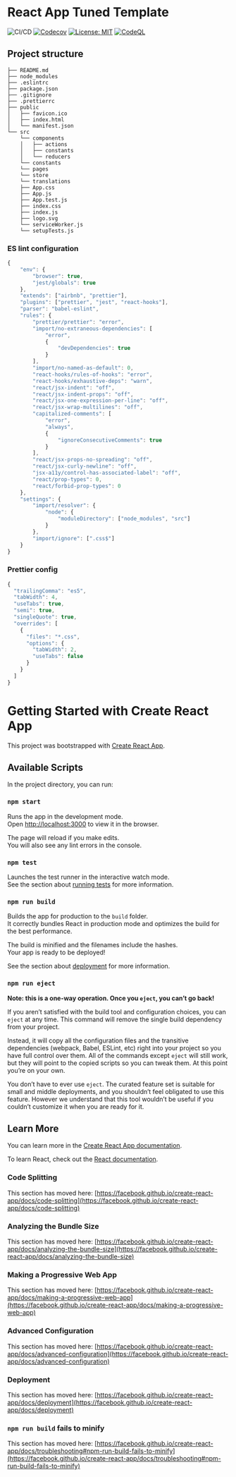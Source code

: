 # React App Tuned Template
![CI/CD](https://github.com/ShlemenKirill/ReactAppTunedTemplate/workflows/CI/CD/badge.svg)
[![Codecov](https://img.shields.io/codecov/c/github/ShlemenKirill/ReactAppTunedTemplate)](https://app.codecov.io/gh/ShlemenKirill/ReactAppTunedTemplate)
[![License: MIT](https://img.shields.io/badge/License-MIT-red.svg)](https://opensource.org/licenses/MIT)
[![CodeQL](https://github.com/ShlemenKirill/ReactAppTunedTemplate/actions/workflows/codeql-analysis.yml/badge.svg)](https://github.com/ShlemenKirill/ReactAppTunedTemplate/actions/workflows/codeql-analysis.yml)

## Project structure

```
├── README.md
├── node_modules
├── .eslintrc
├── package.json
├── .gitignore
├── .prettierrc
├── public
│   ├── favicon.ico
│   ├── index.html
│   └── manifest.json
└── src
    └── components
    │   ├── actions 
    │   ├── constants
    │   └── reducers
    └── constants
    └── pages
    └── store
    └── translations
    ├── App.css
    ├── App.js
    ├── App.test.js
    ├── index.css
    ├── index.js
    ├── logo.svg
    └── serviceWorker.js
    └── setupTests.js
```

### ES lint configuration

``` javascript
{
	"env": {
		"browser": true,
		"jest/globals": true
	},
	"extends": ["airbnb", "prettier"],
	"plugins": ["prettier", "jest", "react-hooks"],
	"parser": "babel-eslint",
	"rules": {
		"prettier/prettier": "error",
		"import/no-extraneous-dependencies": [
			"error",
			{
				"devDependencies": true
			}
		],
		"import/no-named-as-default": 0,
		"react-hooks/rules-of-hooks": "error",
		"react-hooks/exhaustive-deps": "warn",
		"react/jsx-indent": "off",
		"react/jsx-indent-props": "off",
		"react/jsx-one-expression-per-line": "off",
		"react/jsx-wrap-multilines": "off",
		"capitalized-comments": [
			"error",
			"always",
			{
				"ignoreConsecutiveComments": true
			}
		],
		"react/jsx-props-no-spreading": "off",
		"react/jsx-curly-newline": "off",
		"jsx-a11y/control-has-associated-label": "off",
		"react/prop-types": 0,
		"react/forbid-prop-types": 0
	},
	"settings": {
		"import/resolver": {
			"node": {
				"moduleDirectory": ["node_modules", "src"]
			}
		},
		"import/ignore": [".css$"]
	}
}

```
### Prettier config
``` javascript
{
  "trailingComma": "es5",
  "tabWidth": 4,
  "useTabs": true,
  "semi": true,
  "singleQuote": true,
  "overrides": [
    {
      "files": "*.css",
      "options": {
        "tabWidth": 2,
        "useTabs": false
      }
    }
  ]
}

```

# Getting Started with Create React App

This project was bootstrapped with [Create React App](https://github.com/facebook/create-react-app).

## Available Scripts

In the project directory, you can run:

### `npm start`

Runs the app in the development mode.\
Open [http://localhost:3000](http://localhost:3000) to view it in the browser.

The page will reload if you make edits.\
You will also see any lint errors in the console.

### `npm test`

Launches the test runner in the interactive watch mode.\
See the section about [running tests](https://facebook.github.io/create-react-app/docs/running-tests) for more information.

### `npm run build`

Builds the app for production to the `build` folder.\
It correctly bundles React in production mode and optimizes the build for the best performance.

The build is minified and the filenames include the hashes.\
Your app is ready to be deployed!

See the section about [deployment](https://facebook.github.io/create-react-app/docs/deployment) for more information.

### `npm run eject`

**Note: this is a one-way operation. Once you `eject`, you can’t go back!**

If you aren’t satisfied with the build tool and configuration choices, you can `eject` at any time. This command will remove the single build dependency from your project.

Instead, it will copy all the configuration files and the transitive dependencies (webpack, Babel, ESLint, etc) right into your project so you have full control over them. All of the commands except `eject` will still work, but they will point to the copied scripts so you can tweak them. At this point you’re on your own.

You don’t have to ever use `eject`. The curated feature set is suitable for small and middle deployments, and you shouldn’t feel obligated to use this feature. However we understand that this tool wouldn’t be useful if you couldn’t customize it when you are ready for it.

## Learn More

You can learn more in the [Create React App documentation](https://facebook.github.io/create-react-app/docs/getting-started).

To learn React, check out the [React documentation](https://reactjs.org/).

### Code Splitting

This section has moved here: [https://facebook.github.io/create-react-app/docs/code-splitting](https://facebook.github.io/create-react-app/docs/code-splitting)

### Analyzing the Bundle Size

This section has moved here: [https://facebook.github.io/create-react-app/docs/analyzing-the-bundle-size](https://facebook.github.io/create-react-app/docs/analyzing-the-bundle-size)

### Making a Progressive Web App

This section has moved here: [https://facebook.github.io/create-react-app/docs/making-a-progressive-web-app](https://facebook.github.io/create-react-app/docs/making-a-progressive-web-app)

### Advanced Configuration

This section has moved here: [https://facebook.github.io/create-react-app/docs/advanced-configuration](https://facebook.github.io/create-react-app/docs/advanced-configuration)

### Deployment

This section has moved here: [https://facebook.github.io/create-react-app/docs/deployment](https://facebook.github.io/create-react-app/docs/deployment)

### `npm run build` fails to minify

This section has moved here: [https://facebook.github.io/create-react-app/docs/troubleshooting#npm-run-build-fails-to-minify](https://facebook.github.io/create-react-app/docs/troubleshooting#npm-run-build-fails-to-minify)
